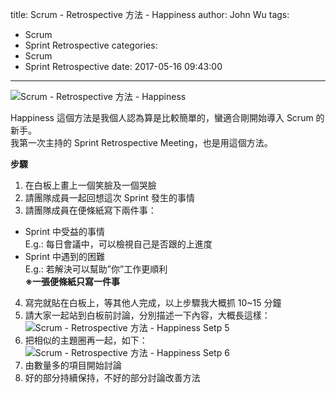title: Scrum - Retrospective 方法 - Happiness
author: John Wu
tags:
  - Scrum
  - Sprint Retrospective
categories:
  - Scrum
  - Sprint Retrospective
date: 2017-05-16 09:43:00
---
![Scrum - Retrospective 方法 - Happiness](/images/pasted-118.png)

Happiness 這個方法是我個人認為算是比較簡單的，蠻適合剛開始導入 Scrum 的新手。  
我第一次主持的 Sprint Retrospective Meeting，也是用這個方法。

<!-- more -->

**步驟**

1. 在白板上畫上一個笑臉及一個哭臉  
2. 請團隊成員一起回想這次 Sprint 發生的事情  
3. 請團隊成員在便條紙寫下兩件事：  
 * Sprint 中受益的事情  
 E.g.: 每日會議中，可以檢視自己是否跟的上進度
 * Sprint 中遇到的困難  
 E.g.: 若解決可以幫助”你”工作更順利  
 **※一張便條紙只寫一件事**
4. 寫完就貼在白板上，等其他人完成，以上步驟我大概抓 10~15 分鐘  
5. 請大家一起站到白板前討論，分別描述一下內容，大概長這樣： 
![Scrum - Retrospective 方法 - Happiness Setp 5](/images/pasted-116.png)
6. 把相似的主題圈再一起，如下：  
![Scrum - Retrospective 方法 - Happiness Setp 6](/images/pasted-117.png)
7. 由數量多的項目開始討論  
8. 好的部分持續保持，不好的部分討論改善方法  